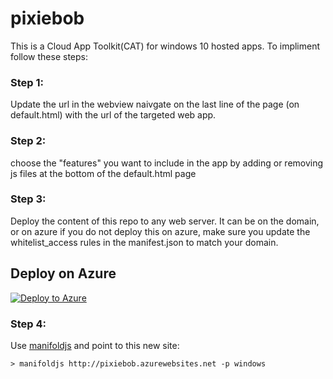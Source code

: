 # pixiebob
This is a Cloud App Toolkit(CAT) for windows 10 hosted apps.  To impliment follow these steps:

### Step 1: 
Update the url in the webview naivgate on the last line of the page (on default.html) with the url of the targeted web app.

### Step 2:
choose the "features" you want to include in the app by adding or removing js files at the bottom of the default.html page

### Step 3:
Deploy the content of this repo to any web server.  It can be on the domain, or on azure  if you do not deploy this on azure, make sure you update the whitelist_access rules in the manifest.json to match your domain.


## Deploy on Azure  
 [![Deploy to Azure](http://azuredeploy.net/deploybutton.png)](https://azuredeploy.net/)  
 
### Step 4:
 Use [manifoldjs](http://www.manifoldjs.com) and point to this new site:
 
 ```html
 > manifoldjs http://pixiebob.azurewebsites.net -p windows
 
 ```
